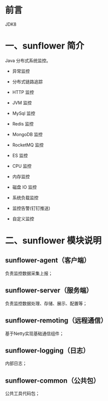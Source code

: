 # 前言

JDK8

# 一、sunflower 简介

Java 分布式系统监控。

- 异常监控

- 分布式链路追踪

- HTTP 监控

- JVM 监控

- MySql 监控

- Redis 监控

- MongoDB 监控

- RocketMQ 监控

- ES 监控

- CPU 监控

- 内存监控

- 磁盘 IO 监控

- 系统负载监控

- 监控告警(钉钉推送)

- 自定义监控

# 二、sunflower 模块说明

## sunflower-agent（客户端）

负责监控数据采集上报；

## sunflower-server（服务端）

负责监控数据处理、存储、展示、配置等；

## sunflower-remoting（远程通信）

基于Netty实现基础通信组件；

## sunflower-logging（日志）

内部日志；

## sunflower-common（公共包）

公共工具代码包；
